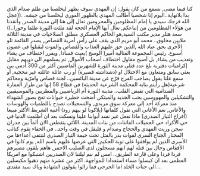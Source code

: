 كنا فيما مضى, نسمع من كان يقول: إن المهدي سوف يظهر ليخلصنا من ظلم صدام الذي بدا بلانهاية..اليوم إنا شخصيا أطالب المهدي بالظهور الفوري ليخلصنا من جيشه.
.((عجل الله فرجك سيدي يا إمام المظلومين والمحرومين تعال إلى هنا إلى مدينة الصدر, وأنقذنا من هؤلاء المظلومين من إتباعكم, تعال أيها الإمام  الحجة لقد ملئت الثورة ظلما وجورا..))
سعد هتلر مدير مكتب السيد,هو الحاكم العسكري مطلق الصلاحيات في مدينة الثلاثة ملايين مخلوق.. محمد أبو مريم الذي يقف على رأس أمرية القصاص, يصدر القائمة تلو الأخرى بحق عباد الله ,الذين حق عليهم العذاب والقصاص والموت ليقتلوا في غضون أسبوع. رئيس المجموعة القتالية أمير( الوسخ )يعيث فسادا, ويقرر اختطاف من يشاء وتعذيب من يشاء, بل أصبح مقاول اختطاف أصحاب الأموال, ثم يسلمهم الى ذويهم مقابل إكراميات دفترية
 بلغ عدد قتلى مدينة الثورة للشهرين الماضيين أكثر من 300  أدمي بين بعثي سابق ومتعاون مع الاحتلال او (دشداشته قصيرة) أو رب عائلة عائلته غير محجبة, أو سمع علنا يقول يصاحب الفرج فرّج عن مدينة البائسين..
لجنة قصاص وامرّية ومحاكم شرعية(هل رأيتم بناية المحكمة الشرعية الحديثة) في قطاع 58 إنها من طراز العمارة الصدامية التي تقبض القلب..
مدينة الثورة أم الرياضيين والمطربين والموسيقيين والتشكيلين والمهووسين بحب الجديد والمبتكر, أضحت حظيرة حيوانات تعج بصور الشهداء منذ معركة أحد إلى معركة سوق مريدي, والتسجيلات تصدح باللطميات والهوسات والأغاني, نعم الأغاني التي تقول كلماتها (يلاكونا لو بيهم زود) أغنية الشريط الأكثر مبيعا (أفراح التيار الصدري)
ماذا نفعل غير نسد أبوابنا علينا ونسكت بعد ان أظلمت الدنيا في حي الأكراد حي الجميلات الفاتنات من بنات المدينة..اللائي يتقطعن الان ألماً بين جدران سجن وريث المهدي والحجاج وصدام و فليفل في وقت واحد..
في الخفاء تقوم كتائب المختار الجناح السري لقوات بدر بالقتل تحت خيمة التيار الصدري لتنتقي أعداءها من الأسرى الذين لم يوافقوا على توبة الحكيم, التي عرضها عليهم باسم الله, يوم كانوا في الأقفاص وحال بين قتله لهم انهم مسجلون لدى الصليب الاحمر, هاهم يلقون مصيرهم فردا فردا وعلى قارعة  الطريق..
امس لم ننم ليلتنا لان  الصدريين اشتبكوا مع امريكا العظمى بعد ان كبسلوا مساء استعدادا للمواجهة. اكثر من عشرة منهم ذهبوا مكبسلين الى جنات الخلد اما الجرحى فما زالوا يقولون الشهادة وياك سيد مقتدى....